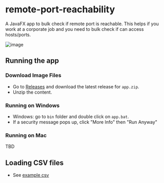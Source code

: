 # remote-port-reachability

A JavaFX app to bulk check if remote port is reachable. This helps if you work at a corporate job and you need to bulk check if can access hosts/ports. 

![image](https://user-images.githubusercontent.com/3461501/195350575-25d13e23-b9a6-4ada-8c59-0759c254a60e.png)


## Running the app 

### Download Image Files

* Go to [Releases](https://github.com/AlahmadiQ8/remote-port-reachability/releases) and download the latest release for `app.zip`.
* Unzip the content.

### Running on Windows

* Windows: go to `bin` folder and double click on `app.bat`. 
* If a security message pops up, click "More Info" then "Run Anyway" 

### Running on Mac

TBD 

## Loading CSV files 

* See [example csv](./example.csv)
